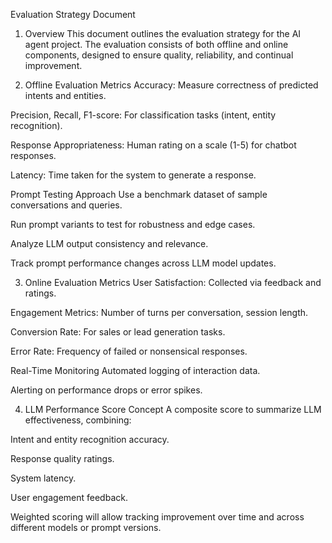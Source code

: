 Evaluation Strategy Document
1. Overview
This document outlines the evaluation strategy for the AI agent project. The evaluation consists of both offline and online components, designed to ensure quality, reliability, and continual improvement.

2. Offline Evaluation
Metrics
Accuracy: Measure correctness of predicted intents and entities.

Precision, Recall, F1-score: For classification tasks (intent, entity recognition).

Response Appropriateness: Human rating on a scale (1-5) for chatbot responses.

Latency: Time taken for the system to generate a response.

Prompt Testing Approach
Use a benchmark dataset of sample conversations and queries.

Run prompt variants to test for robustness and edge cases.

Analyze LLM output consistency and relevance.

Track prompt performance changes across LLM model updates.

3. Online Evaluation
Metrics
User Satisfaction: Collected via feedback and ratings.

Engagement Metrics: Number of turns per conversation, session length.

Conversion Rate: For sales or lead generation tasks.

Error Rate: Frequency of failed or nonsensical responses.

Real-Time Monitoring
Automated logging of interaction data.

Alerting on performance drops or error spikes.

4. LLM Performance Score Concept
A composite score to summarize LLM effectiveness, combining:

Intent and entity recognition accuracy.

Response quality ratings.

System latency.

User engagement feedback.

Weighted scoring will allow tracking improvement over time and across different models or prompt versions.